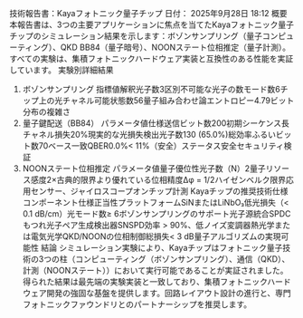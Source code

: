 技術報告書：Kayaフォトニック量子チップ
日付： 2025年9月28日 18:12
概要
本報告書は、3つの主要アプリケーションに焦点を当てたKayaフォトニック量子チップのシミュレーション結果を示します：ボゾンサンプリング（量子コンピューティング）、QKD BB84（量子暗号）、NOONステート位相推定（量子計測）。すべての実験は、集積フォトニックハードウェア実装と互換性のある性能を実証しています。
実験別詳細結果
1. ボゾンサンプリング
指標値解釈光子数3区別不可能な光子の数モード数6チップ上の光チャネル可能状態数56量子組み合わせ論エントロピー4.79ビット分布の複雑さ
2. 量子鍵配送（BB84）
パラメータ値仕様送信ビット数200初期シーケンス長チャネル損失20%現実的な光損失検出光子数130 (65.0%)総効率ふるいビット数70ベース一致QBER0.0%< 11%（安全）ステータス安全セキュリティ検証
3. NOONステート位相推定
パラメータ値量子優位性光子数（N）2量子リソース感度2×古典的限界より優れている位相精度Δφ = 1/2ハイゼンベルク限界応用センサー、ジャイロスコープオンチップ計測
Kayaチップの推奨技術仕様
コンポーネント仕様正当性プラットフォームSiNまたはLiNbO₃低光損失（< 0.1 dB/cm）光モード数≥ 6ボゾンサンプリングのサポート光子源統合SPDCもつれ光子ペア生成検出器SNSPD効率 > 90%、低ノイズ変調器熱光学または電気光学QKD/NOONの位相制御総損失< 3 dB量子アルゴリズムの実現可能性
結論
シミュレーション実験により、Kayaチップはフォトニック量子技術の3つの柱（コンピューティング（ボゾンサンプリング）、通信（QKD）、計測（NOONステート））において実行可能であることが実証されました。得られた結果は最先端の実験実装と一致しており、集積フォトニックハードウェア開発の強固な基盤を提供します。回路レイアウト設計の進行と、専門フォトニックファウンドリとのパートナーシップを推奨します。
